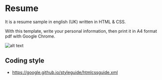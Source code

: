 # Resume

It is a resume sample in english (UK) written in HTML & CSS.  

With this template, write your personal information, then print it in A4 format pdf
with Google Chrome.

![alt text][sample] 

[sample]: https://github.com/glegoux/resume/blob/master/resume_sample.png "sample"


## Coding style

* https://google.github.io/styleguide/htmlcssguide.xml
